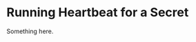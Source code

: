 [title]: # (Running Heartbeat for a Secret)
[tags]: # (XXX)
[priority]: # (4024)
# Running Heartbeat for a Secret
Something here.
